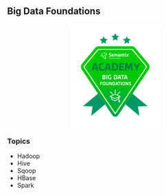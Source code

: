 ##  Big Data Foundations

<p align="center">
    <img width="210" src="https://github.com/raquelcolares/Data-Engineering_Semantix/blob/main/1%20-%20Big%20Data%20Foundations/image%20Big%20Data%20Foundations%20Semantix.png">
</p>

### Topics

* Hadoop
* Hive 
* Sqoop
* HBase
* Spark
